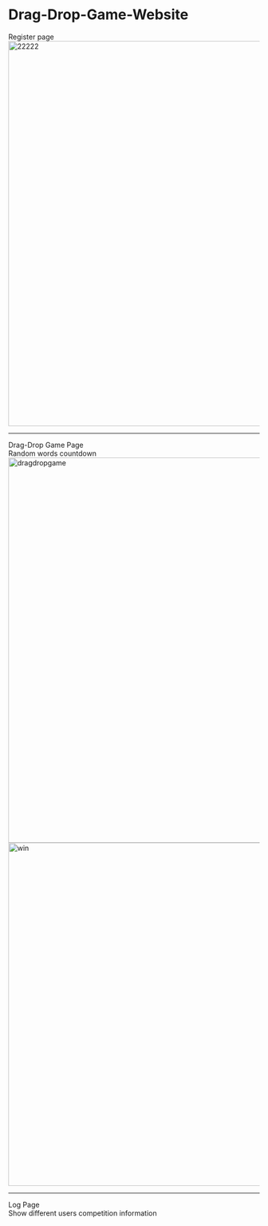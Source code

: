 # Drag-Drop-Game-Website

Register page
<br>
<img width="772" alt="22222" src="https://cloud.githubusercontent.com/assets/26308862/25565535/5dead116-2d7d-11e7-93ee-82cba80c99bd.png">
<hr />
Drag-Drop Game Page<br>
Random words  countdown 
<br>
<img width="772" alt="dragdropgame" src="https://cloud.githubusercontent.com/assets/26308862/25565554/9d42ac12-2d7d-11e7-9c87-09d4ace674d0.png">
<img width="688" alt="win" src="https://cloud.githubusercontent.com/assets/26308862/25565556/a1f5eb20-2d7d-11e7-906f-5b855b6d06e8.png">
<hr />
Log Page <br>
Show different users competition information
